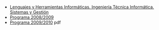 * [Lenguajes y Herramientas Informáticas. Ingeniería Técnica Informática.  Sistemas y Gestión](https://campusvirtual.ull.es/ocw/course/view.php?id=43)
* [Programa 2008/2009](http://cc.etsii.ull.es/ftp/antiguo/LHP/programa/)
* [Programa 2009/2010](http://nereida.deioc.ull.es/~lhp/pspdf/lhp.pdf) pdf
